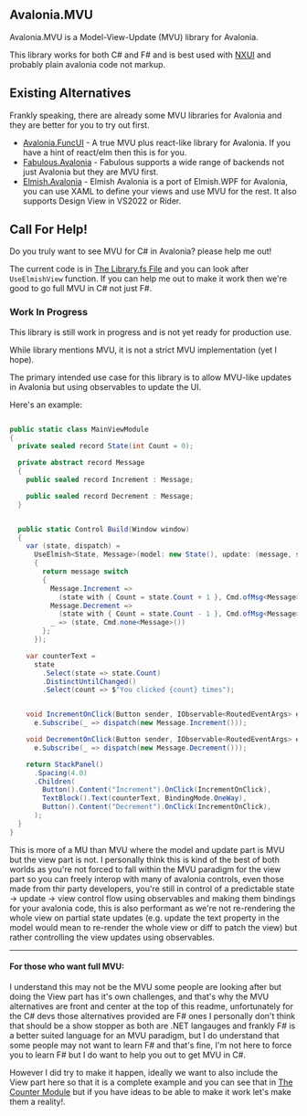 [Avalonia.FuncUI]: https://github.com/fsprojects/Avalonia.FuncUI
[NXUI]: https://github.com/wieslawsoltes/NXUI
[Fabulous.Avalonia]: https://github.com/fabulous-dev/Fabulous.Avalonia
[Elmish.Avalonia]: https://github.com/JordanMarr/Elmish.Avalonia

## Avalonia.MVU

Avalonia.MVU is a Model-View-Update (MVU) library for Avalonia.

This library works for both C# and F# and is best used with [NXUI] and probably plain avalonia code not markup.

## Existing Alternatives

Frankly speaking, there are already some MVU libraries for Avalonia and they are better for you to try out first.

- [Avalonia.FuncUI] - A true MVU plus react-like library for Avalonia. If you have a hint of react/elm then this is for you.
- [Fabulous.Avalonia] - Fabulous supports a wide range of backends not just Avalonia but they are MVU first.
- [Elmish.Avalonia] - Elmish Avalonia is a port of Elmish.WPF for Avalonia, you can use XAML to define your views and use MVU for the rest. It also supports Design View in VS2022 or Rider.

## Call For Help!

Do you truly want to see MVU for C# in Avalonia? please help me out!

The current code is in [The Library.fs File](./src/Avalonia.Mvu/Library.fs) and you can look after `UseElmishView` function. If you can help me out to make it work then we're good to go full MVU in C# not just F#.

### Work In Progress

This library is still work in progress and is not yet ready for production use.

While library mentions MVU, it is not a strict MVU implementation (yet I hope).

The primary intended use case for this library is to allow MVU-like updates in Avalonia but using observables to update the UI.

Here's an example:

```csharp

public static class MainViewModule
{
  private sealed record State(int Count = 0);

  private abstract record Message
  {
    public sealed record Increment : Message;

    public sealed record Decrement : Message;
  }


  public static Control Build(Window window)
  {
    var (state, dispatch) =
      UseElmish<State, Message>(model: new State(), update: (message, state) =>
      {
        return message switch
        {
          Message.Increment =>
            (state with { Count = state.Count + 1 }, Cmd.ofMsg<Message>(new Message.SetName("Increment"))),
          Message.Decrement =>
            (state with { Count = state.Count - 1 }, Cmd.ofMsg<Message>(new Message.SetName("Decrement"))),
          _ => (state, Cmd.none<Message>())
        };
      });

    var counterText =
      state
        .Select(state => state.Count)
        .DistinctUntilChanged()
        .Select(count => $"You clicked {count} times");


    void IncrementOnClick(Button sender, IObservable<RoutedEventArgs> e) =>
      e.Subscribe(_ => dispatch(new Message.Increment()));

    void DecrementOnClick(Button sender, IObservable<RoutedEventArgs> e) =>
      e.Subscribe(_ => dispatch(new Message.Decrement()));

    return StackPanel()
      .Spacing(4.0)
      .Children(
        Button().Content("Increment").OnClick(IncrementOnClick),
        TextBlock().Text(counterText, BindingMode.OneWay),
        Button().Content("Decrement").OnClick(IncrementOnClick),
      );
  }
}
```

This is more of a MU than MVU where the model and update part is MVU but the view part is not. I personally think this is kind of the best of both worlds as you're not forced to fall within the MVU paradigm for the view part so you can freely interop with many of avalonia controls, even those made from thir party developers, you're still in control of a predictable state -> update -> view control flow using observables and making them bindings for your avalonia code, this is also performant as we're not re-rendering the whole view on partial state updates (e.g. update the text property in the model would mean to re-render the whole view or diff to patch the view) but rather controlling the view updates using observables.

---

#### For those who want full MVU:

I understand this may not be the MVU some people are looking after but doing the View part has it's own challenges, and that's why the MVU alternatives are front and center at the top of this readme, unfortunately for the C# devs those alternatives provided are F# ones I personally don't think that should be a show stopper as both are .NET langauges and frankly F# is a better suited language for an MVU paradigm, but I do understand that some people may not want to learn F# and that's fine, I'm not here to force you to learn F# but I do want to help you out to get MVU in C#.

However I did try to make it happen, ideally we want to also include the View part here so that it is a complete example and you can see that in [The Counter Module](./src/samples/CSharp/CounterModule.cs) but if you have ideas to be able to make it work let's make them a reality!.
